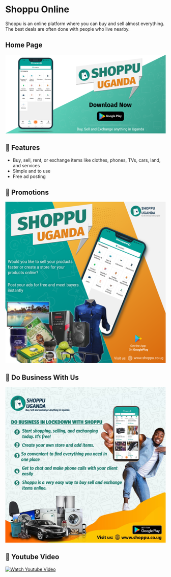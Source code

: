 # Shoppu Online
Shoppu is an online platform where you can buy and sell almost everything. The best deals are often done with people who live nearby.

## Home Page 
![Homepage](shoppu%20image.png)  

## 🧾 Features
- Buy, sell, rent, or exchange items like clothes, phones, TVs, cars, land, and services
- Simple and to use
- Free ad posting

## 🎯 Promotions  
![Promotion Page](shoppu%20Image%20-2.png)

## 🤝 Do Business With Us  
![Business Page](Lockdown.jpg)

## 🎥 Youtube Video  
[![Watch Youtube Video](https://img.youtube.com/vi/wU_ueGMMpF0/0.jpg)](https://www.youtube.com/watch?v=wU_ueGMMpF0)

